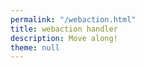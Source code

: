 ```yaml
---
permalink: "/webaction.html"
title: webaction handler
description: Move along!
theme: null
---
```


<script>{% include '../../js/pages/webaction.js' %}</script>

